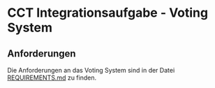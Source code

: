 # CCT Integrationsaufgabe - Voting System

## Anforderungen

Die Anforderungen an das Voting System sind in der Datei [REQUIREMENTS.md](REQUIREMENTS.md) zu finden.
